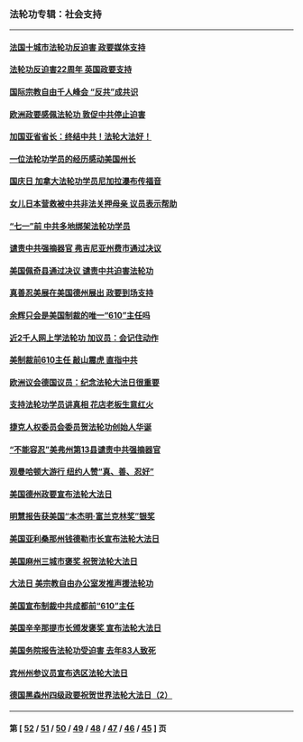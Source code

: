 ### 法轮功专辑：社会支持
---
#### [法国十城市法轮功反迫害 政要媒体支持](../../pages/nf4386/n13104833.md?07230430) 
#### [法轮功反迫害22周年 英国政要支持](../../pages/nf4386/n13091349.md?07230430) 
#### [国际宗教自由千人峰会 “反共”成共识](../../pages/nf4386/n13091403.md?07230430) 
#### [欧洲政要感佩法轮功 敦促中共停止迫害](../../pages/nf4386/n13090743.md?07230430) 
#### [加国亚省省长：终结中共！法轮大法好！](../../pages/nf4386/n13084394.md?07230430) 
#### [一位法轮功学员的经历感动美国州长](../../pages/nf4386/n13078953.md?07230430) 
#### [国庆日 加拿大法轮功学员尼加拉瀑布传福音](../../pages/nf4386/n13064493.md?07230430) 
#### [女儿日本营救被中共非法关押母亲 议员表示帮助](../../pages/nf4386/n13053042.md?07230430) 
#### [“七一”前 中共多地绑架法轮功学员](../../pages/nf4386/n13045655.md?07230430) 
#### [谴责中共强摘器官 弗吉尼亚州费市通过决议](../../pages/nf4386/n13040108.md?07230430) 
#### [美国佩奇县通过决议 谴责中共迫害法轮功](../../pages/nf4386/n13027185.md?07230430) 
#### [真善忍美展在美国德州展出 政要到场支持](../../pages/nf4386/n13010579.md?07230430) 
#### [余辉只会是美国制裁的唯一“610”主任吗](../../pages/nf4386/n12972837.md?07230430) 
#### [近2千人网上学法轮功 加议员：会记住动作](../../pages/nf4386/n12972642.md?07230430) 
#### [美制裁前610主任 敲山震虎 直指中共](../../pages/nf4386/n12968555.md?07230430) 
#### [欧洲议会德国议员：纪念法轮大法日很重要](../../pages/nf4386/n12965367.md?07230430) 
#### [支持法轮功学员讲真相 花店老板生意红火](../../pages/nf4386/n12963056.md?07230430) 
#### [捷克人权委员会委员贺法轮功创始人华诞](../../pages/nf4386/n12960301.md?07230430) 
#### [“不能容忍”美弗州第13县谴责中共强摘器官](../../pages/nf4386/n12958610.md?07230430) 
#### [观曼哈顿大游行 纽约人赞“真、善、忍好”](../../pages/nf4386/n12956249.md?07230430) 
#### [美国德州政要宣布法轮大法日](../../pages/nf4386/n12958567.md?07230430) 
#### [明慧报告获美国“本杰明‧富兰克林奖”银奖](../../pages/nf4386/n12955404.md?07230430) 
#### [美国亚利桑那州钱德勒市长宣布法轮大法日](../../pages/nf4386/n12953813.md?07230430) 
#### [美国麻州三城市褒奖 祝贺法轮大法日](../../pages/nf4386/n12953756.md?07230430) 
#### [大法日 美宗教自由办公室发推声援法轮功](../../pages/nf4386/n12950669.md?07230430) 
#### [美国宣布制裁中共成都前“610”主任](../../pages/nf4386/n12943654.md?07230430) 
#### [美国辛辛那提市长颁发褒奖 宣布法轮大法日](../../pages/nf4386/n12948869.md?07230430) 
#### [美国务院报告法轮功受迫害 去年83人致死](../../pages/nf4386/n12944350.md?07230430) 
#### [宾州州参议员宣布选区法轮大法日](../../pages/nf4386/n12939844.md?07230430) 
#### [德国黑森州四级政要祝贺世界法轮大法日（2）](../../pages/nf4386/n12937571.md?07230430) 

---
#### 第 [ [52](./52.md?07230430) / [51](./51.md?07230430) / [50](./50.md?07230430) / [49](./49.md?07230430) / [48](./48.md?07230430) / [47](./47.md?07230430) / [46](./46.md?07230430) / [45](./45.md?07230430) ] 页
